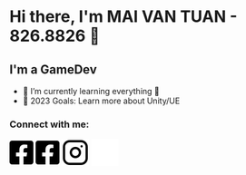# Hi there, I'm MAI VAN TUAN - 826.8826 👋 

## I'm a GameDev

- 🌱 I’m currently learning everything 🤣
- 🥅 2023 Goals: Learn more about Unity/UE

### Connect with me:


[![website](./img/facebook-light.svg)](https://www.facebook.com/tuaansmeos/#gh-dark-mode-only)
[![website](./img/facebook-light.svg)](https://www.facebook.com/tuaansmeos/#gh-light-mode-only)
[![website](./img/instagram-light.svg)](https://www.instagram.com/826.8826/#gh-light-mode-only)
[![website](./img/instagram-dark.svg)](https://www.instagram.com/826.8826/#gh-dark-mode-only)
